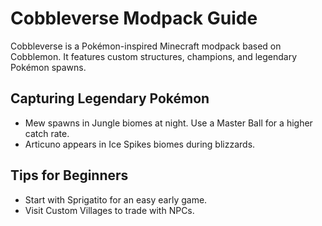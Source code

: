 # Cobbleverse Modpack Guide
Cobbleverse is a Pokémon-inspired Minecraft modpack based on Cobblemon. It features custom structures, champions, and legendary Pokémon spawns.

## Capturing Legendary Pokémon
- Mew spawns in Jungle biomes at night. Use a Master Ball for a higher catch rate.
- Articuno appears in Ice Spikes biomes during blizzards.

## Tips for Beginners
- Start with Sprigatito for an easy early game.
- Visit Custom Villages to trade with NPCs.